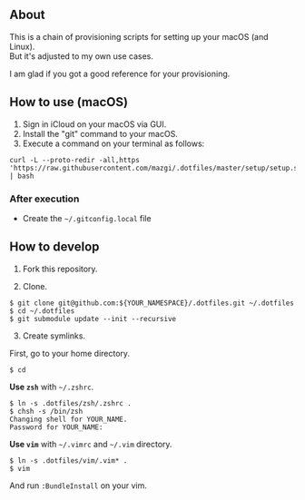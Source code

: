 
## About

This is a chain of provisioning scripts for setting up your macOS (and Linux).  
But it's adjusted to my own use cases.

I am glad if you got a good reference for your provisioning.

## How to use (macOS)

1. Sign in iCloud on your macOS via GUI.
1. Install the "git" command to your macOS.
1. Execute a command on your terminal as follows:

```shellsession
curl -L --proto-redir -all,https 'https://raw.githubusercontent.com/mazgi/.dotfiles/master/setup/setup.sh' | bash
```

### After execution

- Create the `~/.gitconfig.local` file

## How to develop

1. Fork this repository.

2. Clone.

```shellsession
$ git clone git@github.com:${YOUR_NAMESPACE}/.dotfiles.git ~/.dotfiles
$ cd ~/.dotfiles
$ git submodule update --init --recursive
```

3. Create symlinks.

First, go to your home directory.

```shellsession
$ cd
```

**Use `zsh`** with `~/.zshrc`.

```shellsession
$ ln -s .dotfiles/zsh/.zshrc .
$ chsh -s /bin/zsh
Changing shell for YOUR_NAME.
Password for YOUR_NAME: 
```

**Use `vim`** with `~/.vimrc` and `~/.vim` directory.

```shellsession
$ ln -s .dotfiles/vim/.vim* .
$ vim
```

And run `:BundleInstall` on your vim.
